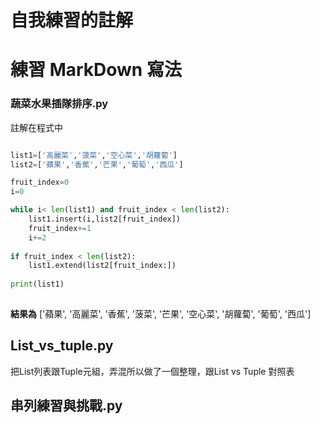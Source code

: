 # 自我練習的註解
# 練習 MarkDown 寫法

### 蔬菜水果插隊排序.py
註解在程式中
```Python

list1=['高麗菜','菠菜','空心菜','胡蘿蔔']
list2=['蘋果','香蕉','芒果','葡萄','西瓜']

fruit_index=0
i=0

while i< len(list1) and fruit_index < len(list2):
    list1.insert(i,list2[fruit_index])
    fruit_index+=1
    i+=2
    
if fruit_index < len(list2):
    list1.extend(list2[fruit_index:])
    
print(list1)
 
```
**結果為**
['蘋果', '高麗菜', '香蕉', '菠菜', '芒果', '空心菜', '胡蘿蔔', '葡萄', '西瓜']

## List_vs_tuple.py

把List列表跟Tuple元組，弄混所以做了一個整理，跟List vs Tuple 對照表

## 串列練習與挑戰.py